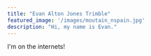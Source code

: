 ```yaml
---
title: "Evan Alton Jones Trimble"
featured_image: '/images/moutain_nspain.jpg'
description: "Hi, my name is Evan."
---
```

I'm on the internets!
